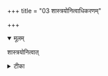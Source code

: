 +++
title = "03 शास्त्रयोनित्वाधिकरणम्"

+++


<details open><summary>मूलम्</summary>

शास्त्रयोनित्वात्
</details>



<details><summary>टीका</summary>

शास्त्रेणैवावसेयत्वाज्जगद्योनेः परात्मनः । अनुमातुमशक्यत्वमिति शास्त्रमिहार्थवत् ॥ [3]
</details>

